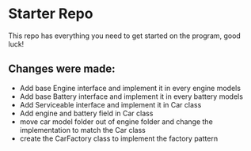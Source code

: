 # Starter Repo
This repo has everything you need to get started on the program, good luck!

## Changes were made:
- Add base Engine interface and implement it in every engine models
- Add base Battery interface and implement it in every battery models
- Add Serviceable interface and implement it in Car class
- Add engine and battery field in Car class
- move car model folder out of engine folder and change the implementation to match the Car class
- create the CarFactory class to implement the factory pattern
